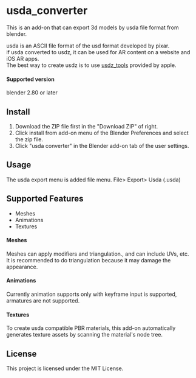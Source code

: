 # usda_converter

This is an add-on that can export 3d models by usda file format from blender.

usda is an ASCII file format of the usd format developed by pixar.  
if usda converted to usdz, it can be used for AR content on a website and iOS AR apps.  
The best way to create usdz is to use [usdz_tools](https://developer.apple.com/augmented-reality/quick-look/) provided by apple.


#### Supported version

blender 2.80 or later

## Install

1. Download the ZIP file first in the "Download ZIP" of right.
2. Click install from add-on menu of the Blender Preferences and select the zip file.
3. Click "usda converter" in the Blender add-on tab of the user settings.

## Usage

The usda export menu is added file menu.
File> Export> Usda (.usda)

## Supported Features

- Meshes
- Animations
- Textures

#### Meshes

Meshes can apply modifiers and triangulation., and can include UVs, etc.  
It is recommended to do triangulation because it may damage the appearance.

#### Animations

Currently animation supports only with keyframe input is supported, armatures are not supported.

#### Textures

To create usda compatible PBR materials, this add-on automatically generates texture assets by scanning the material's node tree.


## License

This project is licensed under the MIT License.
